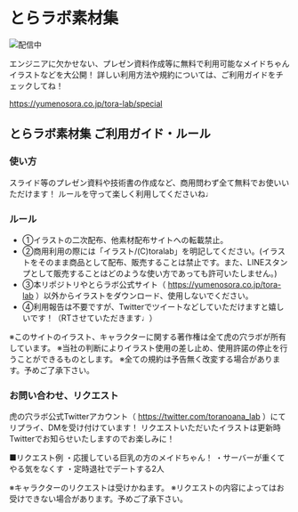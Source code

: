 # とらラボ素材集

![配信中](https://yumenosora.co.jp/wp-content/uploads/2019/06/bnr_sozaisyu.jpg "配信中")

エンジニアに欠かせない、プレゼン資料作成等に無料で利用可能なメイドちゃんイラストなどを大公開！
詳しい利用方法や規約については、ご利用ガイドをチェックしてね！

https://yumenosora.co.jp/tora-lab/special

## とらラボ素材集 ご利用ガイド・ルール
### 使い方
スライド等のプレゼン資料や技術書の作成など、商用問わず全て無料でお使いいただけます！
ルールを守って楽しく利用してくださいね♩

### ルール
- ①イラストの二次配布、他素材配布サイトへの転載禁止。
- ②商用利用の際には「イラスト/(C)toralab」を明記してください。(イラストをそのまま商品として配布、販売することは禁止です。また、LINEスタンプとして販売することはどのような使い方であっても許可いたしません。)
- ③本リポジトリやとらラボ公式サイト（ https://yumenosora.co.jp/tora-lab ）以外からイラストをダウンロード、使用しないでください。
- ④利用報告は不要ですが、Twitterでツイートなどしていただけますと嬉しいです！（RTさせていただきます♩）

※このサイトのイラスト、キャラクターに関する著作権は全て虎の穴ラボが所有しています。
※当社の判断によりイラスト使用の差し止め、使用許諾の停止を行うことができるものとします。
※全ての規約は予告無く改変する場合があります。予めご了承下さい。

### お問い合わせ、リクエスト
虎の穴ラボ公式Twitterアカウント（ https://twitter.com/toranoana_lab ）にてリプライ、DMを受け付けています！
リクエストいただいたイラストは更新時Twitterでお知らせいたしますのでお楽しみに！

■リクエスト例
・応援している巨乳の方のメイドちゃん！
・サーバーが重くてやる気をなくす
・定時退社でデートする2人

※キャラクターのリクエストは受けかねます。
※リクエストの内容によってはお受けできない場合があります。予めご了承下さい。
